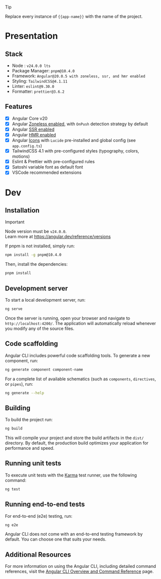 > [!TIP]
> Replace every instance of `{{app-name}}` with the name of the project.

# Presentation

## Stack

- Node : `v24.0.0 lts`
- Package Manager: `pnpm@10.4.0`
- Framework: `Angular@20.0.5 with zoneless, ssr, and hmr enabled`
- Styling: `TailwindCSS@4.1.11`
- Linter: `eslint@9.30.0`
- Formatter: `prettier@3.6.2`

## Features

- [x] Angular Core v20
- [x] Angular [Zoneless enabled](https://angular.dev/guide/experimental/zoneless), with `OnPush` detection strategy by default
- [x] Angular [SSR enabled](https://angular.dev/guide/ssr)
- [x] Angular [HMR enabled](https://angular.dev/tools/cli/build-system-migration#hot-module-replacement)
- [x] Angular [Icons](https://ng-icons.github.io/ng-icons/#/browse-icons) with `Lucide` pre-installed and global config (see `app.config.ts`)
- [x] TailwindCSS 4.1 with pre-configured styles (typography, colors, motions)
- [x] Eslint & Prettier with pre-configured rules
- [x] Satoshi variable font as default font
- [x] VSCode recommended extensions

# Dev

## Installation

> [!IMPORTANT]
> Node version must be `v24.0.0`. <br>
> Learn more at https://angular.dev/reference/versions

If pnpm is not installed, simply run:

```bash
npm install -g pnpm@10.4.0
```

Then, install the dependencies:

```bash
pnpm install
```

## Development server

To start a local development server, run:

```bash
ng serve
```

Once the server is running, open your browser and navigate to `http://localhost:4200/`. The application will automatically reload whenever you modify any of the source files.

## Code scaffolding

Angular CLI includes powerful code scaffolding tools. To generate a new component, run:

```bash
ng generate component component-name
```

For a complete list of available schematics (such as `components`, `directives`, or `pipes`), run:

```bash
ng generate --help
```

## Building

To build the project run:

```bash
ng build
```

This will compile your project and store the build artifacts in the `dist/` directory. By default, the production build optimizes your application for performance and speed.

## Running unit tests

To execute unit tests with the [Karma](https://karma-runner.github.io) test runner, use the following command:

```bash
ng test
```

## Running end-to-end tests

For end-to-end (e2e) testing, run:

```bash
ng e2e
```

Angular CLI does not come with an end-to-end testing framework by default. You can choose one that suits your needs.

## Additional Resources

For more information on using the Angular CLI, including detailed command references, visit the [Angular CLI Overview and Command Reference](https://angular.dev/tools/cli) page.
